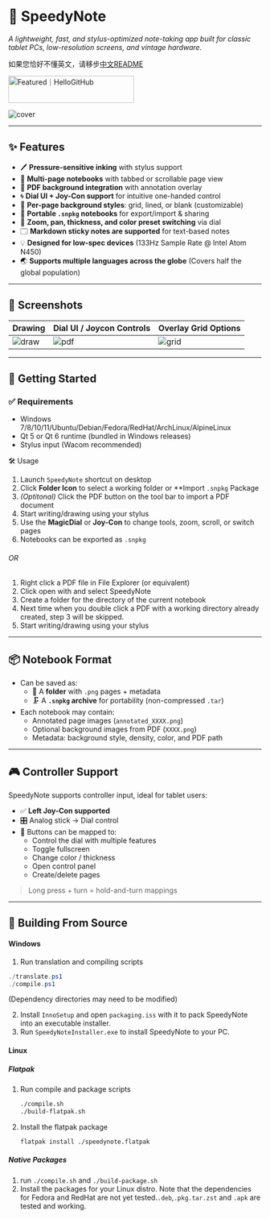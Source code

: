﻿# 📝 SpeedyNote

_A lightweight, fast, and stylus-optimized note-taking app built for classic tablet PCs, low-resolution screens, and vintage hardware._

如果您恰好不懂英文，请移步[中文README](./readme/zh_Hans.md)

<a href="https://hellogithub.com/repository/alpha-liu-01/SpeedyNote" target="_blank"><img src="https://abroad.hellogithub.com/v1/widgets/recommend.svg?rid=e86680d007424ab59d68d5e787ad5c12&claim_uid=e5oCIWstjbEUv9D" alt="Featured｜HelloGitHub" style="width: 250px; height: 54px;" width="250" height="54" /></a>

![cover](https://i.imgur.com/U161QSH.png)

---

## ✨ Features

- 🖊️ **Pressure-sensitive inking** with stylus support
- 📄 **Multi-page notebooks** with tabbed or scrollable page view
- 📌 **PDF background integration** with annotation overlay
- 🌀 **Dial UI + Joy-Con support** for intuitive one-handed control
- 🎨 **Per-page background styles**: grid, lined, or blank (customizable)
- 💾 **Portable `.snpkg` notebooks** for export/import & sharing
- 🔎 **Zoom, pan, thickness, and color preset switching** via dial
- 🗔 **Markdown sticky notes are supported** for text-based notes
- 💡 **Designed for low-spec devices** (133Hz Sample Rate @ Intel Atom N450)
- 🌏 **Supports multiple languages across the globe** (Covers half the global population)

---

## 📸 Screenshots

| Drawing | Dial UI / Joycon Controls | Overlay Grid Options |
|----------------|------------------------|-----------------------|
| ![draw](https://i.imgur.com/iARL6Vo.gif) | ![pdf](https://i.imgur.com/NnrqOQQ.gif) | ![grid](https://i.imgur.com/YaEdx1p.gif) |


---

## 🚀 Getting Started

### ✅ Requirements

- Windows 7/8/10/11/Ubuntu/Debian/Fedora/RedHat/ArchLinux/AlpineLinux
- Qt 5 or Qt 6 runtime (bundled in Windows releases)
- Stylus input (Wacom recommended)

🛠️ Usage

1. Launch `SpeedyNote` shortcut on desktop
2. Click **Folder Icon** to select a working folder or **Import `.snpkg` Package
3. *(Optitonal)* Click the PDF button on the tool bar to import a PDF document
4. Start writing/drawing using your stylus
5. Use the **MagicDial** or **Joy-Con** to change tools, zoom, scroll, or switch pages
6. Notebooks can be exported as `.snpkg`

###### OR

1. Right click a PDF file in File Explorer (or equivalent)  
2. Click open with and select SpeedyNote  
3. Create a folder for the directory of the current notebook  
4. Next time when you double click a PDF with a working directory already created, step 3 will be skipped.  
5. Start writing/drawing using your stylus

---

## 📦 Notebook Format

- Can be saved as:
  - 📁 A **folder** with `.png` pages + metadata
  - 🗜️ A **`.snpkg` archive** for portability (non-compressed `.tar`)
- Each notebook may contain:
  - Annotated page images (`annotated_XXXX.png`)
  - Optional background images from PDF (`XXXX.png`)
  - Metadata: background style, density, color, and PDF path

---

## 🎮 Controller Support

SpeedyNote supports controller input, ideal for tablet users:

- ✅ **Left Joy-Con supported**
- 🎛️ Analog stick → Dial control
- 🔘 Buttons can be mapped to:
  - Control the dial with multiple features
  - Toggle fullscreen
  - Change color / thickness
  - Open control panel
  - Create/delete pages

> Long press + turn = hold-and-turn mappings

---

## 📁 Building From Source


#### Windows

1. Run translation and compiling scripts
  ```powershell
  ./translate.ps1
  ./compile.ps1
  ```

(Dependency directories may need to be modified)

2. Install `InnoSetup` and open `packaging.iss` with it to pack SpeedyNote into an executable installer.
3. Run `SpeedyNoteInstaller.exe` to install SpeedyNote to your PC. 



#### Linux
##### Flatpak
1. Run compile and package scripts
   
   ```bash
   ./compile.sh
   ./build-flatpak.sh
   ```

2. Install the flatpak package
   
   ```bash
   flatpak install ./speedynote.flatpak
   ```
##### Native Packages
1. run `./compile.sh` and `./build-package.sh`
2. Install the packages for your Linux distro. Note that the dependencies for Fedora and RedHat are not yet tested.`.deb`,`.pkg.tar.zst` and `.apk` are tested and working.
   
